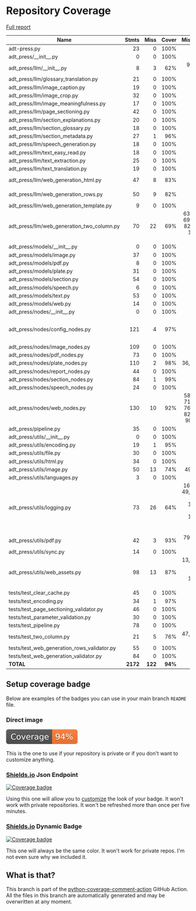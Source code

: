 # Repository Coverage

[Full report](https://htmlpreview.github.io/?https://github.com/unicef/adt-press/blob/python-coverage-comment-action-data/htmlcov/index.html)

| Name                                            |    Stmts |     Miss |   Cover |   Missing |
|------------------------------------------------ | -------: | -------: | ------: | --------: |
| adt-press.py                                    |       23 |        0 |    100% |           |
| adt\_press/\_\_init\_\_.py                      |        0 |        0 |    100% |           |
| adt\_press/llm/\_\_init\_\_.py                  |        8 |        3 |     62% |  9-10, 15 |
| adt\_press/llm/glossary\_translation.py         |       21 |        0 |    100% |           |
| adt\_press/llm/image\_caption.py                |       19 |        0 |    100% |           |
| adt\_press/llm/image\_crop.py                   |       32 |        0 |    100% |           |
| adt\_press/llm/image\_meaningfulness.py         |       17 |        0 |    100% |           |
| adt\_press/llm/page\_sectioning.py              |       42 |        0 |    100% |           |
| adt\_press/llm/section\_explanations.py         |       20 |        0 |    100% |           |
| adt\_press/llm/section\_glossary.py             |       18 |        0 |    100% |           |
| adt\_press/llm/section\_metadata.py             |       27 |        1 |     96% |        25 |
| adt\_press/llm/speech\_generation.py            |       18 |        0 |    100% |           |
| adt\_press/llm/text\_easy\_read.py              |       18 |        0 |    100% |           |
| adt\_press/llm/text\_extraction.py              |       25 |        0 |    100% |           |
| adt\_press/llm/text\_translation.py             |       19 |        0 |    100% |           |
| adt\_press/llm/web\_generation\_html.py         |       47 |        8 |     83% |    74-104 |
| adt\_press/llm/web\_generation\_rows.py         |       50 |        9 |     82% |    73-112 |
| adt\_press/llm/web\_generation\_template.py     |        9 |        0 |    100% |           |
| adt\_press/llm/web\_generation\_two\_column.py  |       70 |       22 |     69% |63-66, 69-77, 82, 85, 101-141 |
| adt\_press/models/\_\_init\_\_.py               |        0 |        0 |    100% |           |
| adt\_press/models/image.py                      |       37 |        0 |    100% |           |
| adt\_press/models/pdf.py                        |        8 |        0 |    100% |           |
| adt\_press/models/plate.py                      |       31 |        0 |    100% |           |
| adt\_press/models/section.py                    |       54 |        0 |    100% |           |
| adt\_press/models/speech.py                     |        6 |        0 |    100% |           |
| adt\_press/models/text.py                       |       53 |        0 |    100% |           |
| adt\_press/models/web.py                        |       14 |        0 |    100% |           |
| adt\_press/nodes/\_\_init\_\_.py                |        0 |        0 |    100% |           |
| adt\_press/nodes/config\_nodes.py               |      121 |        4 |     97% |87, 168, 173, 178 |
| adt\_press/nodes/image\_nodes.py                |      109 |        0 |    100% |           |
| adt\_press/nodes/pdf\_nodes.py                  |       73 |        0 |    100% |           |
| adt\_press/nodes/plate\_nodes.py                |      110 |        2 |     98% |   36, 103 |
| adt\_press/nodes/report\_nodes.py               |       44 |        0 |    100% |           |
| adt\_press/nodes/section\_nodes.py              |       84 |        1 |     99% |        31 |
| adt\_press/nodes/speech\_nodes.py               |       24 |        0 |    100% |           |
| adt\_press/nodes/web\_nodes.py                  |      130 |       10 |     92% |58, 66, 71, 74, 76, 78, 82, 86, 90, 92 |
| adt\_press/pipeline.py                          |       35 |        0 |    100% |           |
| adt\_press/utils/\_\_init\_\_.py                |        0 |        0 |    100% |           |
| adt\_press/utils/encoding.py                    |       19 |        1 |     95% |         9 |
| adt\_press/utils/file.py                        |       30 |        0 |    100% |           |
| adt\_press/utils/html.py                        |       34 |        0 |    100% |           |
| adt\_press/utils/image.py                       |       50 |       13 |     74% |     49-65 |
| adt\_press/utils/languages.py                   |        3 |        0 |    100% |           |
| adt\_press/utils/logging.py                     |       73 |       26 |     64% |16-23, 49, 85-87, 100-107, 115-134, 142 |
| adt\_press/utils/pdf.py                         |       42 |        3 |     93% | 79-80, 85 |
| adt\_press/utils/sync.py                        |       14 |        0 |    100% |           |
| adt\_press/utils/web\_assets.py                 |       98 |       13 |     87% |13, 59-66, 119, 144-149 |
| tests/test\_clear\_cache.py                     |       45 |        0 |    100% |           |
| tests/test\_encoding.py                         |       34 |        1 |     97% |        58 |
| tests/test\_page\_sectioning\_validator.py      |       46 |        0 |    100% |           |
| tests/test\_parameter\_validation.py            |       30 |        0 |    100% |           |
| tests/test\_pipeline.py                         |       78 |        0 |    100% |           |
| tests/test\_two\_column.py                      |       21 |        5 |     76% | 47, 54-57 |
| tests/test\_web\_generation\_rows\_validator.py |       55 |        0 |    100% |           |
| tests/test\_web\_generation\_validator.py       |       84 |        0 |    100% |           |
|                                       **TOTAL** | **2172** |  **122** | **94%** |           |


## Setup coverage badge

Below are examples of the badges you can use in your main branch `README` file.

### Direct image

[![Coverage badge](https://raw.githubusercontent.com/unicef/adt-press/python-coverage-comment-action-data/badge.svg)](https://htmlpreview.github.io/?https://github.com/unicef/adt-press/blob/python-coverage-comment-action-data/htmlcov/index.html)

This is the one to use if your repository is private or if you don't want to customize anything.

### [Shields.io](https://shields.io) Json Endpoint

[![Coverage badge](https://img.shields.io/endpoint?url=https://raw.githubusercontent.com/unicef/adt-press/python-coverage-comment-action-data/endpoint.json)](https://htmlpreview.github.io/?https://github.com/unicef/adt-press/blob/python-coverage-comment-action-data/htmlcov/index.html)

Using this one will allow you to [customize](https://shields.io/endpoint) the look of your badge.
It won't work with private repositories. It won't be refreshed more than once per five minutes.

### [Shields.io](https://shields.io) Dynamic Badge

[![Coverage badge](https://img.shields.io/badge/dynamic/json?color=brightgreen&label=coverage&query=%24.message&url=https%3A%2F%2Fraw.githubusercontent.com%2Funicef%2Fadt-press%2Fpython-coverage-comment-action-data%2Fendpoint.json)](https://htmlpreview.github.io/?https://github.com/unicef/adt-press/blob/python-coverage-comment-action-data/htmlcov/index.html)

This one will always be the same color. It won't work for private repos. I'm not even sure why we included it.

## What is that?

This branch is part of the
[python-coverage-comment-action](https://github.com/marketplace/actions/python-coverage-comment)
GitHub Action. All the files in this branch are automatically generated and may be
overwritten at any moment.